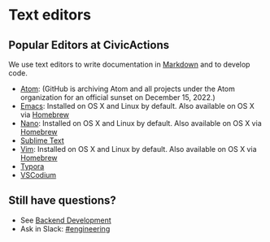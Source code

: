# Text editors

## Popular Editors at CivicActions

We use text editors to write documentation in [Markdown](https://github.com/adam-p/markdown-here/wiki/Markdown-Cheatsheet) and to develop code.

- [Atom](https://atom.io/): (GitHub is archiving Atom and all projects under the Atom organization for an official sunset on December 15, 2022.)
- [Emacs](https://www.gnu.org/software/emacs/): Installed on OS X and Linux by default. Also available on OS X via [Homebrew](http://brew.sh/)
- [Nano](https://www.nano-editor.org/): Installed on OS X and Linux by default. Also available on OS X via [Homebrew](http://brew.sh/)
- [Sublime Text](http://www.sublimetext.com/)
- [Vim](http://www.vim.org/download.php): Installed on OS X and Linux by default. Also available on OS X via [Homebrew](http://brew.sh/)
- [Typora](https://typora.io/)
- [VSCodium](https://vscodium.com/)

## Still have questions?

- See [Backend Development](../../060-engineering/back-end-development.md)
- Ask in Slack: [#engineering](https://civicactions.slack.com/messages/engineering/)
